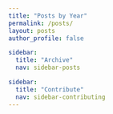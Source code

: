```yaml
---
title: "Posts by Year"
permalink: /posts/
layout: posts
author_profile: false

sidebar:
  title: "Archive"
  nav: sidebar-posts

sidebar:
  title: "Contribute"
  nav: sidebar-contributing
---
```

